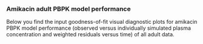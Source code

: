 ### Amikacin adult PBPK model performance

Below you find the input goodness-of-fit visual diagnostic plots for amikacin PBPK model performance (observed versus individually simulated plasma concentration and weighted residuals versus time) of all adult data.

